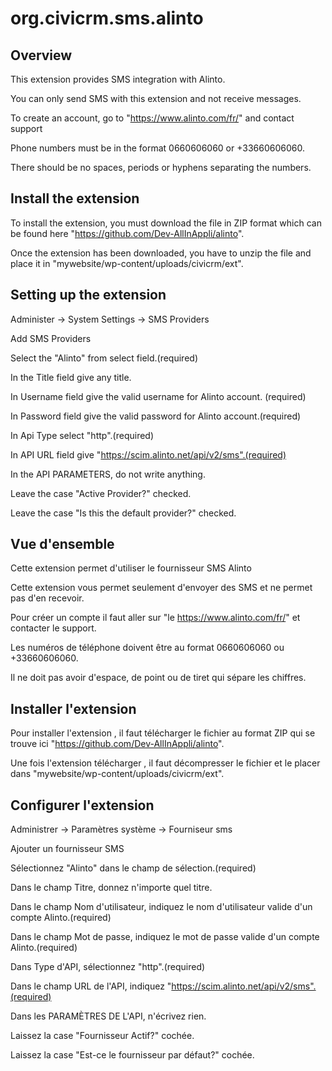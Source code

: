 # org.civicrm.sms.alinto


## Overview
This extension provides SMS integration with Alinto.

You can only send SMS with this extension and not receive messages.

To create an account, go to "https://www.alinto.com/fr/" and contact support

Phone numbers must be in the format 0660606060 or +33660606060.

There should be no spaces, periods or hyphens separating the numbers.

## Install the extension
To install the extension, you must download the file in ZIP format which can be found here "https://github.com/Dev-AllInAppli/alinto".

Once the extension has been downloaded, you have to unzip the file and place it in "mywebsite/wp-content/uploads/civicrm/ext".

## Setting up the extension

Administer -> System Settings -> SMS Providers

Add SMS Providers

Select the "Alinto" from select field.(required)

In the Title field give any title.

In Username field give the valid username for Alinto account. (required)

In Password field give the valid password for Alinto account.(required)

In Api Type select "http".(required)

In API URL field give "https://scim.alinto.net/api/v2/sms".(required)

In the API PARAMETERS, do not write anything.

Leave the case "Active Provider?" checked.

Leave the case "Is this the default provider?" checked.









## Vue d'ensemble
Cette extension permet d'utiliser le fournisseur SMS Alinto

Cette extension vous permet seulement d'envoyer des SMS et ne permet pas d'en recevoir.

Pour créer un compte il faut aller sur "le https://www.alinto.com/fr/" et contacter le support.

Les numéros de téléphone doivent être au format 0660606060 ou +33660606060.

Il ne doit pas avoir d'espace, de point ou de tiret qui sépare les chiffres.

## Installer l'extension
Pour installer l'extension , il faut télécharger le fichier au format ZIP qui se trouve ici "https://github.com/Dev-AllInAppli/alinto".

Une fois l'extension télécharger , il faut décompresser le fichier et le placer dans "mywebsite/wp-content/uploads/civicrm/ext".

## Configurer l'extension
Administrer -> Paramètres système -> Fourniseur sms

Ajouter un fournisseur SMS

Sélectionnez "Alinto" dans le champ de sélection.(required)

Dans le champ Titre, donnez n'importe quel titre.

Dans le champ Nom d'utilisateur, indiquez le nom d'utilisateur valide d'un compte Alinto.(required)

Dans le champ Mot de passe, indiquez le mot de passe valide d'un compte Alinto.(required)

Dans Type d'API, sélectionnez "http".(required)

Dans le champ URL de l'API, indiquez "https://scim.alinto.net/api/v2/sms".(required)

Dans les PARAMÈTRES DE L'API, n'écrivez rien.

Laissez la case "Fournisseur Actif?" cochée. 

Laissez la case "Est-ce le fournisseur par défaut?" cochée.


